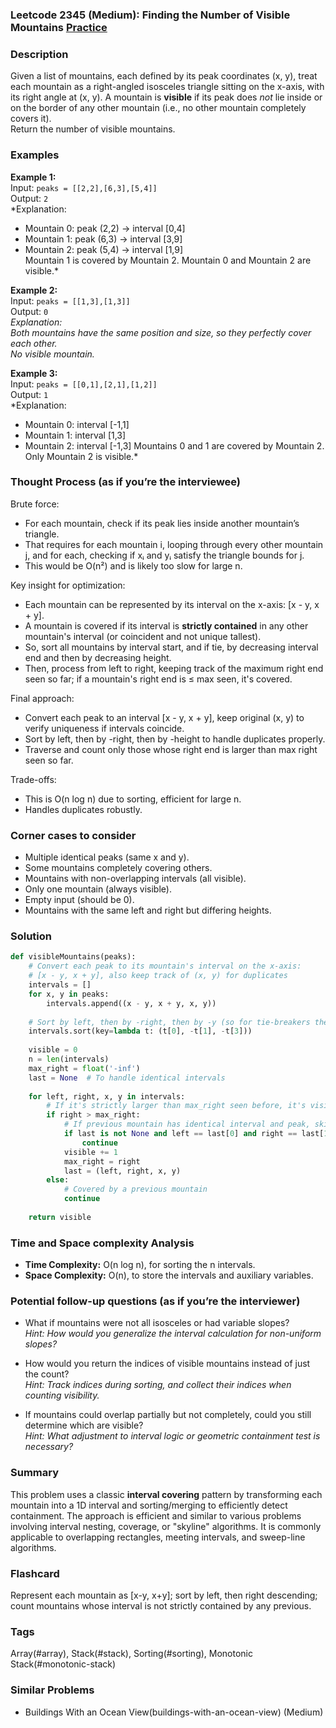 ### Leetcode 2345 (Medium): Finding the Number of Visible Mountains [Practice](https://leetcode.com/problems/finding-the-number-of-visible-mountains)

### Description  
Given a list of mountains, each defined by its peak coordinates (x, y), treat each mountain as a right-angled isosceles triangle sitting on the x-axis, with its right angle at (x, y). A mountain is **visible** if its peak does *not* lie inside or on the border of any other mountain (i.e., no other mountain completely covers it).  
Return the number of visible mountains.

### Examples  

**Example 1:**  
Input: `peaks = [[2,2],[6,3],[5,4]]`  
Output: `2`  
*Explanation:  
- Mountain 0: peak (2,2) → interval [0,4]  
- Mountain 1: peak (6,3) → interval [3,9]  
- Mountain 2: peak (5,4) → interval [1,9]  
Mountain 1 is covered by Mountain 2. Mountain 0 and Mountain 2 are visible.*

**Example 2:**  
Input: `peaks = [[1,3],[1,3]]`  
Output: `0`  
*Explanation:  
Both mountains have the same position and size, so they perfectly cover each other.  
No visible mountain.*

**Example 3:**  
Input: `peaks = [[0,1],[2,1],[1,2]]`  
Output: `1`  
*Explanation:  
- Mountain 0: interval [-1,1]
- Mountain 1: interval [1,3]
- Mountain 2: interval [-1,3]
Mountains 0 and 1 are covered by Mountain 2. Only Mountain 2 is visible.*

### Thought Process (as if you’re the interviewee)  
Brute force:  
- For each mountain, check if its peak lies inside another mountain’s triangle.  
- That requires for each mountain i, looping through every other mountain j, and for each, checking if xᵢ and yᵢ satisfy the triangle bounds for j.  
- This would be O(n²) and is likely too slow for large n.

Key insight for optimization:  
- Each mountain can be represented by its interval on the x-axis: [x - y, x + y].
- A mountain is covered if its interval is **strictly contained** in any other mountain's interval (or coincident and not unique tallest).
- So, sort all mountains by interval start, and if tie, by decreasing interval end and then by decreasing height.  
- Then, process from left to right, keeping track of the maximum right end seen so far; if a mountain's right end is ≤ max seen, it's covered.

Final approach:  
- Convert each peak to an interval [x - y, x + y], keep original (x, y) to verify uniqueness if intervals coincide.
- Sort by left, then by -right, then by -height to handle duplicates properly.
- Traverse and count only those whose right end is larger than max right seen so far.

Trade-offs:  
- This is O(n log n) due to sorting, efficient for large n.
- Handles duplicates robustly.

### Corner cases to consider  
- Multiple identical peaks (same x and y).
- Some mountains completely covering others.
- Mountains with non-overlapping intervals (all visible).
- Only one mountain (always visible).
- Empty input (should be 0).
- Mountains with the same left and right but differing heights.

### Solution

```python
def visibleMountains(peaks):
    # Convert each peak to its mountain's interval on the x-axis:
    # [x - y, x + y], also keep track of (x, y) for duplicates
    intervals = []
    for x, y in peaks:
        intervals.append((x - y, x + y, x, y))
    
    # Sort by left, then by -right, then by -y (so for tie-breakers the biggest covers)
    intervals.sort(key=lambda t: (t[0], -t[1], -t[3]))
    
    visible = 0
    n = len(intervals)
    max_right = float('-inf')
    last = None  # To handle identical intervals
    
    for left, right, x, y in intervals:
        # If it's strictly larger than max_right seen before, it's visible
        if right > max_right:
            # If previous mountain has identical interval and peak, skip counting it again
            if last is not None and left == last[0] and right == last[1] and x == last[2] and y == last[3]:
                continue
            visible += 1
            max_right = right
            last = (left, right, x, y)
        else:
            # Covered by a previous mountain
            continue
            
    return visible
```

### Time and Space complexity Analysis  

- **Time Complexity:** O(n log n), for sorting the n intervals.  
- **Space Complexity:** O(n), to store the intervals and auxiliary variables.

### Potential follow-up questions (as if you’re the interviewer)  

- What if mountains were not all isosceles or had variable slopes?  
  *Hint: How would you generalize the interval calculation for non-uniform slopes?*

- How would you return the indices of visible mountains instead of just the count?  
  *Hint: Track indices during sorting, and collect their indices when counting visibility.*

- If mountains could overlap partially but not completely, could you still determine which are visible?  
  *Hint: What adjustment to interval logic or geometric containment test is necessary?*

### Summary
This problem uses a classic **interval covering** pattern by transforming each mountain into a 1D interval and sorting/merging to efficiently detect containment. The approach is efficient and similar to various problems involving interval nesting, coverage, or "skyline" algorithms. It is commonly applicable to overlapping rectangles, meeting intervals, and sweep-line algorithms.


### Flashcard
Represent each mountain as [x-y, x+y]; sort by left, then right descending; count mountains whose interval is not strictly contained by any previous.

### Tags
Array(#array), Stack(#stack), Sorting(#sorting), Monotonic Stack(#monotonic-stack)

### Similar Problems
- Buildings With an Ocean View(buildings-with-an-ocean-view) (Medium)